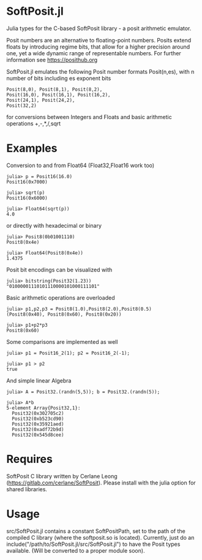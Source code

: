 # SoftPosit.jl
Julia types for the C-based SoftPosit library - a posit arithmetic emulator.

Posit numbers are an alternative to floating-point numbers. Posits extend floats by introducing regime bits, that allow for a higher precision around one, yet a wide dynamic range of representable numbers. For further information see https://posithub.org

SoftPosit.jl emulates the following Posit number formats Posit(n,es), with n number of bits including es exponent bits

    Posit(8,0), Posit(8,1), Posit(8,2),
    Posit(16,0), Posit(16,1), Posit(16,2),
    Posit(24,1), Posit(24,2),
    Posit(32,2)
  
for conversions between Integers and Floats and basic arithmetic operations +,-,*,/,sqrt

# Examples

Conversion to and from Float64 (Float32,Float16 work too)

    julia> p = Posit16(16.0)
    Posit16(0x7000)

    julia> sqrt(p)
    Posit16(0x6000)

    julia> Float64(sqrt(p))
    4.0

or directly with hexadecimal or binary

    julia> Posit8(0b01001110)
    Posit8(0x4e)

    julia> Float64(Posit8(0x4e))
    1.4375
  
Posit bit encodings can be visualized with

    julia> bitstring(Posit32(1.23))
    "01000001110101110000101000111101"

Basic arithmetic operations are overloaded

    julia> p1,p2,p3 = Posit8(1.0),Posit8(2.0),Posit8(0.5)
    (Posit8(0x40), Posit8(0x60), Posit8(0x20))

    julia> p1+p2*p3
    Posit8(0x60)

Some comparisons are implemented as well

    julia> p1 = Posit16_2(1); p2 = Posit16_2(-1);

    julia> p1 > p2
    true

And simple linear Algebra
    
    julia> A = Posit32.(randn(5,5)); b = Posit32.(randn(5));

    julia> A*b
    5-element Array{Posit32,1}:
      Posit32(0x302705c2)   
      Posit32(0xb523cd90)   
      Posit32(0x35921aed)
      Posit32(0xadf72b9d)   
      Posit32(0x545d8cee)
  
# Requires

SoftPosit C library written by Cerlane Leong (https://gitlab.com/cerlane/SoftPosit). Please install with the julia option for shared libraries.

# Usage

src/SoftPosit.jl contains a constant SoftPositPath, set to the path of the compiled C library (where the softposit.so is located). Currently, just do an include("/path/to/SoftPosit.jl/src/SoftPosit.jl") to have the Posit types available. (Will be converted to a proper module soon).
